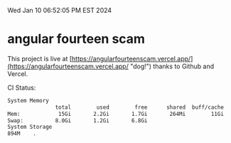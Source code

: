 Wed Jan 10 06:52:05 PM EST 2024

# angular fourteen scam


This project is live at [https://angularfourteenscam.vercel.app/](https://angularfourteenscam.vercel.app/ "dog!") thanks to Github and Vercel.

CI Status: 

```bash
System Memory
               total        used        free      shared  buff/cache   available
Mem:            15Gi       2.2Gi       1.7Gi       264Mi        11Gi        13Gi
Swap:          8.0Gi       1.2Gi       6.8Gi
System Storage
894M	.
```
